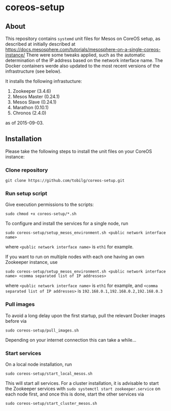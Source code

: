 # coreos-setup

## About

This repository contains `systemd` unit files for Mesos on CoreOS setup, as described at initially described at https://docs.mesosphere.com/tutorials/mesosphere-on-a-single-coreos-instance/
There were some tweaks applied, such as the automatic determination of the IP address based on the network interface name. The Docker containers werde also updated to the most recent versions of the infrastructure (see below).

It installs the following infrastucture:

1. Zookeeper (3.4.6)
2. Mesos Master (0.24.1)
3. Mesos Slave (0.24.1)
4. Marathon (0.10.1)
5. Chronos (2.4.0)

as of 2015-09-03.

## Installation

Please take the following steps to install the unit files on your CoreOS instance:

### Clone repository

    git clone https://github.com/tobilg/coreos-setup.git

### Run setup script

Give execution permissions to the scripts:

    sudo chmod +x coreos-setup/*.sh

To configure and install the services for a single node, run 

    sudo coreos-setup/setup_mesos_environment.sh <public network interface name>

where `<public network interface name>` is `eth1` for example.

If you want to run on multiple nodes with each one having an own Zookeeper instance, use

    sudo coreos-setup/setup_mesos_environment.sh <public network interface name> <comma separated list of IP addresses>

where `<public network interface name>` is `eth1` for example, and `<comma separated list of IP addresses>` is `192.168.0.1,192.168.0.2,192.168.0.3`

### Pull images

To avoid a long delay upon the first startup, pull the relevant Docker images before via

    sudo coreos-setup/pull_images.sh

Depending on your internet connection this can take a while...

### Start services

On a local node installation, run

    sudo coreos-setup/start_local_mesos.sh
	
This will start all services. For a cluster installation, it is advisable to start the Zookeeper services with `sudo systemctl start zookeeper.service` on each node first, and once this is done, start the other services via

    sudo coreos-setup/start_cluster_mesos.sh